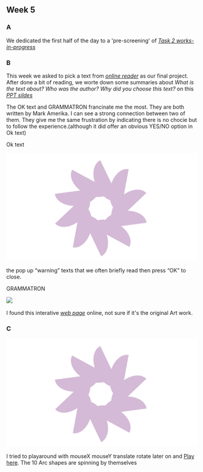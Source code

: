 ## Week 5 

### A

We dedicated the first half of the day to a 'pre-screening' of  [*Task 2 works-in-progress*](https://www.youtube.com/watch?v=V1scKvMRQx8&t=9s)


### B

This week we asked to pick a text from [*online reader*](http://digbeyond.com/readme/phplist.php?course=Code-Words) as our final project. After done a bit of reading, we worte down some summaries about *What is the text about? Who was the author? Why did you choose this text?* on this [*PPT sildes*](https://docs.google.com/presentation/d/1tF9j3J75aVpLWOs6R_vCNQty8WjL-_AfgO9TgyKLoq0/edit#slide=id.g91a5b1fc32_16_0) 

The OK text and GRAMMATRON francinate me the most. They are both written by Mark Amerika. I can see a strong connection between two of them. They give me the same frustration by indicating there is no chocie but to follow the experience.(although it did offer an obvious  YES/NO option in Ok text)

Ok text

![](https://github.com/Raymondvonz/CodeWords/blob/master/W5/Screen%20Shot%202020-09-18%20at%201.07.39%20am.png)

the pop up “warning” texts that we often briefly read then press “OK” to close. 

GRAMMATRON

![](Joseph_Beuys.jpg)

I found this interative [*web page*](http://www.grammatron.com) online, not sure if it's the original Art work.



### C

![](https://github.com/Raymondvonz/CodeWords/blob/master/W5/Screen%20Shot%202020-09-18%20at%201.07.39%20am.png)

I tried to playaround with mouseX mouseY translate rotate later on and  [Play here](https://raymondvonz.github.io/CodeWords/W5/spin/).
The 10 Arc shapes are spinning by themselves 

